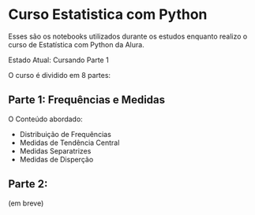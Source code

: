 # Curso Estatistica com Python

Esses são os notebooks utilizados durante os estudos enquanto realizo o curso de Estatística com Python da Alura.

Estado Atual: Cursando Parte 1

O curso é dividido em 8 partes:

## Parte 1: Frequências e Medidas

O Conteúdo abordado:

* Distribuição de Frequências 
* Medidas de Tendência Central
* Medidas Separatrizes
* Medidas de Disperção

## Parte 2:
(em breve)
